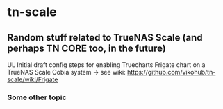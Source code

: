 # tn-scale

## Random stuff related to TrueNAS Scale (and perhaps TN CORE too, in the future)

UL Initial draft config steps for enabling Truecharts Frigate chart on a TrueNAS Scale Cobia system -> see wiki: https://github.com/vikohub/tn-scale/wiki/Frigate

### Some other topic

